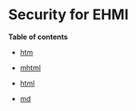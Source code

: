 # Security for EHMI

**Table of contents**

- [htm](EHMI-specificering%20af%20sikkerhed%20ifm%20centrale%20og%20decentrale%20EHMI-services.htm)

- [mhtml](EHMI-specificering%20af%20sikkerhed%20ifm%20centrale%20og%20decentrale%20EHMI-services.mhtml)

- [html](EHMI-specificering%20af%20sikkerhed%20ifm%20centrale%20og%20decentrale%20EHMI-services2.html)

- [md](EHMI-specificering%20af%20sikkerhed%20ifm%20centrale%20og%20decentrale%20EHMI-services.md)
